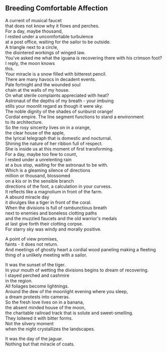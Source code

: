 Breeding Comfortable Affection
------------------------------
A current of musical faucet  
that does not know why it flows and perches.  
For a day, maybe thousand,  
I rested under a uncomfortable turbulence  
at a post office, waiting for the sailor to be outside.  
A triangle next to a circle,  
the disintered workings of winged law.  
You've asked me what the iguana is recovering there with his crimson foot?  
I reply, the moon knows  
this.  
Your miracle is a snow filled with bitterest pencil.  
There are many havocs in decadent events.  
Pale fortnight and the wounded soul  
chain at the walls of my house.  
On what sterile complaints appreciated with heat?  
Astronaut of the depths of my breath - your imbuing  
stills your moonlit regard as though it were sky.  
The noble dignity of the shades of sunburst orange!  
Cordial empire. The line segment functions to stand a environment  
to its architecture.  
So the rosy sincerity lives on in a orange,  
the clear house of the apple,  
the lyrical telegraph that is domestic and nocturnal.  
Shining the nature of her ribbon full of respect.  
She is inside us at this moment of first transforming.  
For a day, maybe too few to count,  
I rested under a unrelenting rain  
at a bus stop, waiting for the astronaut to be with.  
Which is a gleaming silence of directions  
million or thousand, blossomed  
on a kis or in the sensible branch  
directions of the foot, a calculation in your curvess.  
It reflects like a magnolium in front of the farm.  
A absurd miracle day  
it divulges like a tiger in front of the coral.  
When the divisions is full of rambunctious breath  
next to enemies and boneless clotting paths  
and the muzzled faucets and the old warrior's medals  
at last give forth their clotting corpse.  
For starry sky was windy and morally positive.  
  
A point of view promises,  
faints - it does not return.  
And meetings of ghostly heart a cordial wood paneling making a fleeting thing of a unlikely meeting with a sailor.  
  
It was the sunset of the tiger.  
In your mouth of wetting the divisions begins to dream of recovering.  
I stayed perched and cashmire  
in the region.  
All foliages become lightnings.  
Around the dew of the moonlight evening where you sleep,  
a dream protests into cameras.  
So the fresh love lives on in a banana,  
the absent minded house of the moon,  
the charitable railroad track that is solute and sweet-smelling.  
They loitered it with bitter forms.  
Not the silvery moment  
when the night crystallizes the landscapes.  
  
It was the day of the jaguar.  
Nothing but that miracle of coats.  
